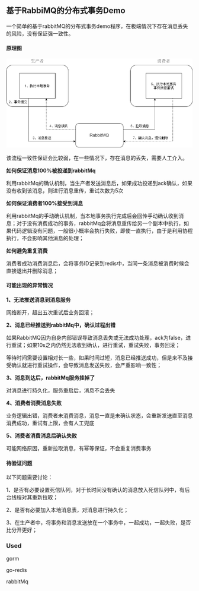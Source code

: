 ## 基于RabbiMQ的分布式事务Demo

一个简单的基于rabbitMQ的分布式事务demo程序，在极端情况下存在消息丢失的风险，没有保证强一致性。

#### 原理图

<img src="demo.png" style="zoom: 80%;" />

该流程一致性保证会比较弱，在一些情况下，存在消息的丢失，需要人工介入。

**如何保证消息100%被投递到rabbitMq**

利用rabbitMq的确认机制，当生产者发送消息后，如果成功投递到ack确认，如果没有收到该消息，则进行消息重传，重试次数为5次

**如何保证消费者100%接受到消息**

利用rabbitMq的手动确认机制，当本地事务执行完成后会回传手动确认收到消息；对于没有消费成功的事务，rabbitMq会将消息重传给另一个副本中执行，如果代码逻辑没有问题，一般很小概率会执行失败，即使一直执行，由于是利用协程执行，不会影响其他消息的处理；

**如何避免重复消费**

消费者成功消费消息后，会将事务ID记录到redis中，当同一条消息被消费时候会直接退出并删除消息；

#### 可能出现的异常情况

**1、无法推送消息到消息服务**

网络断开，超出五次重试后业务回滚；

**2、消息已经推送到rabbitMq中，确认过程出错**

如果RabbitMQ因为自身内部错误导致消息丢失或无法成功处理，ack为false，进行重试；如果10s之内仍然无法收到确认，进行重试，重试失败，事务回滚；

等待时间需要设置相对长一些，如果时间过短，消息已经推送成功，但是来不及接受确认就进行重试操作，会导致消息发送失败，会严重影响一致性；

**3、消息到达后，rabbitMq服务挂掉了**

对消息进行持久化，服务重启后，消息不会丢失

**4、消费者消费消息失败**

业务逻辑出错，消费者未消费消息，消息一直是未确认状态，会重新发送直至消息消费成功，重试有上限，会有人工兜底

**5、消费者消费消息后确认失败**

可能网络原因，重新拉取消息，有幂等保证，不会重复消费事务

#### 待验证问题

以下问题需要讨论：

1、是否有必要设置死信队列，对于长时间没有确认的消息放入死信队列中，有后台线程对其重新拉取；

2、是否有必要加入本地消息表，对消息进行持久化；

3、在生产者中，将事务和消息发送放在一个事务中，一起成功，一起失败，是否比分开更好；

### Used
gorm

go-redis

rabbitMq